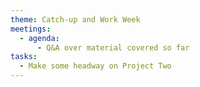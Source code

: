 ```yaml
---
theme: Catch-up and Work Week
meetings:
  - agenda:
      - Q&A over material covered so far
tasks:
  - Make some headway on Project Two
---
```

